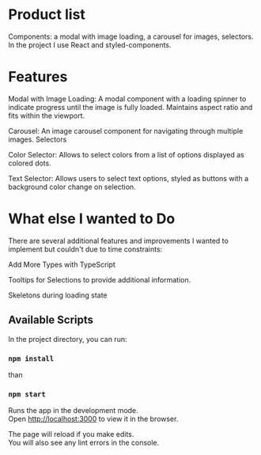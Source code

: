 # Product list
Components: a modal with image loading, a carousel for images, selectors. In the project I use React and styled-components.

# Features

Modal with Image Loading: A modal component with a loading spinner to indicate progress until the image is fully loaded. Maintains aspect ratio and fits within the viewport.

Carousel: An image carousel component for navigating through multiple images.
Selectors

Color Selector: Allows to select colors from a list of options displayed as colored dots.

Text Selector: Allows users to select text options, styled as buttons with a background color change on selection.

# What else I wanted to Do
There are several additional features and improvements I wanted to implement but couldn't due to time constraints:

Add More Types with TypeScript

Tooltips for Selections to provide additional information.

Skeletons during loading state

## Available Scripts

In the project directory, you can run:
### `npm install`
than
### `npm start`

Runs the app in the development mode.\
Open [http://localhost:3000](http://localhost:3000) to view it in the browser.

The page will reload if you make edits.\
You will also see any lint errors in the console.